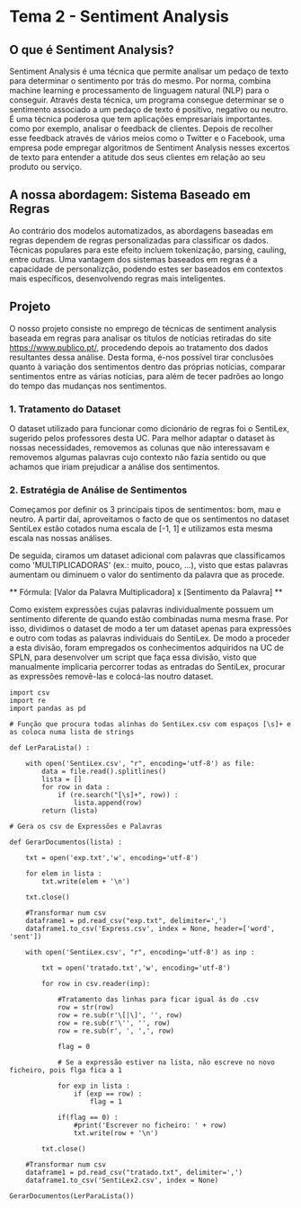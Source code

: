 # Tema 2 - Sentiment Analysis

## O que é Sentiment Analysis? 

Sentiment Analysis é uma técnica que permite analisar um pedaço de texto para determinar o sentimento por trás do mesmo. Por norma, combina machine learning e processamento de linguagem natural (NLP) para o conseguir. Através desta técnica, um programa consegue determinar se o sentimento associado a um pedaço de texto é positivo, negativo ou neutro. É uma técnica poderosa que tem aplicações empresariais importantes. como por exemplo, analisar o feedback de clientes. Depois de recolher esse feedback através de vários meios como o Twitter e o Facebook, uma empresa pode empregar algoritmos de Sentiment Analysis nesses excertos de texto para entender a atitude dos seus clientes em relação ao seu produto ou serviço.

## A nossa abordagem: Sistema Baseado em Regras

Ao contrário dos modelos automatizados, as abordagens baseadas em regras dependem de regras personalizadas para classificar os dados. Técnicas populares para este efeito incluem tokenização, parsing, cauling, entre outras. Uma vantagem dos sistemas baseados em regras é a capacidade de personalizção, podendo estes ser baseados em contextos mais específicos, desenvolvendo regras mais inteligentes.

## Projeto

O nosso projeto consiste no emprego de técnicas de sentiment analysis baseada em regras para analisar os títulos de notícias retiradas do site https://www.publico.pt/, procedendo depois ao tratamento dos dados resultantes dessa análise. Desta forma, é-nos possível tirar conclusões quanto à variação dos sentimentos dentro das próprias notícias, comparar sentimentos entre as várias notícias, para além de tecer padrões ao longo do tempo das mudanças nos sentimentos.

### 1. Tratamento do Dataset

O dataset utilizado para funcionar como dicionário de regras foi o SentiLex, sugerido pelos professores desta UC.
Para melhor adaptar o dataset às nossas necessidades, removemos as colunas que não interessavam e removemos algumas palavras cujo contexto não fazia sentido ou que achamos que iriam prejudicar a análise dos sentimentos.

### 2. Estratégia de Análise de Sentimentos

Começamos por definir os 3 principais tipos de sentimentos: bom, mau e neutro. A partir daí, aproveitamos o facto de que os sentimentos no dataset SentiLex estão cotados numa escala de [-1, 1] e utilizamos esta mesma escala nas nossas análises.

De seguida, ciramos um dataset adicional com palavras que classificamos como 'MULTIPLICADORAS' (ex.: muito, pouco, ...), visto que estas palavras aumentam ou diminuem o valor do sentimento da palavra que as procede.

** Fórmula: [Valor da Palavra Multiplicadora] x [Sentimento da Palavra] **

Como existem expressões cujas palavras individualmente possuem um sentimento diferente de quando estão combinadas numa mesma frase. Por isso, dividimos o dataset de modo a ter um dataset apenas para expressões e outro com todas as palavras individuais do SentiLex.
De modo a proceder a esta divisão, foram empregados os conhecimentos adquiridos na UC de SPLN, para desenvolver um script que faça essa divisão, visto que manualmente implicaria percorrer todas as entradas do SentiLex, procurar as expressões removê-las e colocá-las noutro dataset.

```
import csv
import re
import pandas as pd

# Função que procura todas alinhas do SentiLex.csv com espaços [\s]+ e as coloca numa lista de strings

def LerParaLista() :

    with open('SentiLex.csv', "r", encoding='utf-8') as file:
        data = file.read().splitlines()
        lista = []
        for row in data :
            if (re.search("[\s]+", row)) :
                lista.append(row)
        return (lista)

# Gera os csv de Expressões e Palavras

def GerarDocumentos(lista) :

    txt = open('exp.txt','w', encoding='utf-8')

    for elem in lista :    
        txt.write(elem + '\n')

    txt.close()

    #Transformar num csv
    dataframe1 = pd.read_csv("exp.txt", delimiter=',') 
    dataframe1.to_csv('Express.csv', index = None, header=['word', 'sent'])

    with open('SentiLex.csv', "r", encoding='utf-8') as inp :

        txt = open('tratado.txt','w', encoding='utf-8')
        
        for row in csv.reader(inp):
            
            #Tratamento das linhas para ficar igual ás do .csv
            row = str(row)
            row = re.sub(r'\[|\]', '', row)
            row = re.sub(r'\'', '', row)
            row = re.sub(r', ', ',', row)

            flag = 0
            
            # Se a expressão estiver na lista, não escreve no novo ficheiro, pois flga fica a 1
            
            for exp in lista :
                if (exp == row) :
                    flag = 1

            if(flag == 0) :
                #print('Escrever no ficheiro: ' + row)
                txt.write(row + '\n')

        txt.close()

    #Transformar num csv
    dataframe1 = pd.read_csv("tratado.txt", delimiter=',') 
    dataframe1.to_csv('SentiLex2.csv', index = None)

GerarDocumentos(LerParaLista())
```
